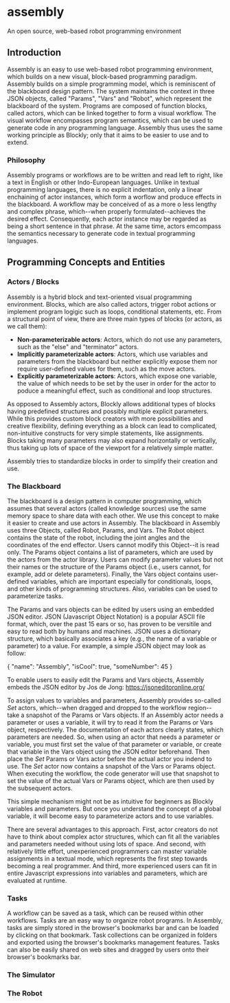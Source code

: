 # assembly
An open source, web-based robot programming environment

## Introduction

Assembly is an easy to use web-based robot programming environment, which builds on a new visual, block-based programming paradigm. Assembly builds on a simple programming model, which is reminiscent of the blackboard design pattern. The system maintains the context in three JSON objects, called "Params", "Vars" and "Robot", which represent the blackboard of the system. Programs are composed of function blocks, called actors, which can be linked together to form a visual workflow. The visual workflow encompasses program semantics, which can be used to generate code in any programming language. Assembly thus uses the same working principle as Blockly; only that it aims to be easier to use and to extend. 
### Philosophy

Assembly programs or workflows are to be written and read left to right, like a text in English or other Indo-European languages. Unlike in textual programming languages, there is no explicit indentation, only a linear enchaining of actor instances, which form a worflow and produce effects in the blackboard. A workflow may be conceived of as a more o less lengthy and complex phrase, which--when properly formulated--achieves the desired effect. Consequently, each actor instance may be regarded as being a short sentence in that phrase. At the same time, actors emcompass the semantics necessary to generate code in textual programming languages.

## Programming Concepts and Entities

### Actors / Blocks

Assembly is a hybrid block and text-oriented visual programming environment. Blocks, which are also called actors, trigger robot actions or implement program logigic such as loops, conditional statements, etc. From a structural point of view, there are three main types of blocks (or actors, as we call them):

- **Non-parameterizable actors**: Actors, which do not use any parameters, such as the "else" and "terminator" actors.
- **Implicitly parameterizable actors**: Actors, which use variables and parameters from the blackboard but neither explicitly expose them nor require user-defined values for them, such as the move actors. 
- **Explicitly parameterizable actors**: Actors, which expose one variable, the value of which needs to be set by the user in order for the actor to poduce a meaningful effect, such as conditional and loop structures. 

As opposed to Assembly actors, Blockly allows additional types of blocks having predefined structures and possibly multiple explicit parameters. While this provides custom block creators with more possibilities and creative flexibility, defining everything as a block can lead to complicated, non-intuitive constructs for very simple statements, like assignments. Blocks taking many parameters may also expand horizontally or vertically, thus taking up lots of space of the viewport for a relatively simple matter.

Assembly tries to standardize blocks in order to simplify their creation and use. 

### The Blackboard

The blackboard is a design pattern in computer programming, which assumes that several actors (called knowledge sources) use the same memory space to share data with each other. We use this concept to make it easier to create and use actors in Assembly. The blackboard in Assembly uses three Objects, called Robot, Params, and Vars. The Robot object contains the state of the robot, including the joint angles and the coordinates of the end effector. Users cannot modify this Object--it is read only. The Params object contains a list of parameters, which are used by the actors from the actor library. Users can modify parameter values but not their names or the structure of the Params object (i.e., users cannot, for example, add or delete parameters). Finally, the Vars object contains user-defined variables, which are important especially for conditionals, loops, and other kinds of programming structures. Also, variables can be used to parameterize tasks. 

The Params and vars objects can be edited by users using an embedded JSON editor. JSON (Javascript Object Notation) is a popular ASCII file format, which, over the past 15 ears or so, has proven to be versitile and easy to read both by humans and machines. JSON uses a dictionary structure, which basically associates a key (e.g., the name of a variable or parameter) to a value. For example, a simple JSON object may look as follow:

{
  "name": "Assembly",
  "isCool": true,
  "someNumber": 45
}

To enable users to easily edit the Params and Vars objects, Assembly embeds the JSON editor by Jos de Jong: https://jsoneditoronline.org/

To assign values to variables and parameters, Assembly provides so-called *Set* actors, which--when dragged and dropped to the workflow region--take a snapshot of the Params or Vars objects. If an Assembly actor needs a parameter or uses a variable, it will try to read it from the Params or Vars object, respectively. The documentation of each actors clearly states, which parameters are needed. So, when using an actor that needs a parameter or variable, you must first set the value of that parameter or variable, or create that variable in the Vars object using the JSON editor beforehand. Then place the *Set* Params or Vars actor before the actual actor you indend to use. The *Set* actor now contains a snapshot of the Vars or Params object. When executing the workflow, the code generator will use that snapshot to set the value of the actual Vars or Params object, which are then used by the subsequent actors. 

This simple mechanism might not be as intuitive for beginners as Blockly variables and parameters. But once you understand the concept of a global variable, it will become easy to parameterize actors and to use variables. 

There are several advantages to this approach. First, actor creators do not have to think about complex actor structures, which can fit all the variables and parameters needed without using lots of space. And second, with relatively little effort, unexperienced programmers can master variable assignments in a textual mode, which represents the first step towards becoming a real programmer. And third, more experienced users can fit in entire Javascript expressions into variables and parameters, which are evaluated at runtime. 

### Tasks

A workflow can be saved as a task, which can be reused within other workflows. Tasks are an easy way to organize robot programs. In Assembly, tasks are simply stored in the browser's bookmarks bar and can be loaded by clicking on that bookmark. Task collections can be organized in folders and exported using the browser's bookmarks management features. Tasks can also be easily shared on web sites and dragged by users onto their browser's bookmarks bar. 

### The Simulator

### The Robot
